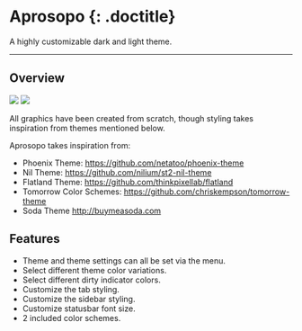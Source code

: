 # Aprosopo {: .doctitle}
A highly customizable dark and light theme.

---

## Overview
<img src="https://dl.dropboxusercontent.com/u/342698/UnnamedTheme2/Screenshot_Dark.png" border="0">

<img src="https://dl.dropboxusercontent.com/u/342698/UnnamedTheme2/Screenshot_Light.png" border="0">

All graphics have been created from scratch, though styling takes inspiration from themes mentioned below.

Aprosopo takes inspiration from:

- Phoenix Theme: https://github.com/netatoo/phoenix-theme
- Nil Theme: https://github.com/nilium/st2-nil-theme
- Flatland Theme: https://github.com/thinkpixellab/flatland
- Tomorrow Color Schemes: https://github.com/chriskempson/tomorrow-theme
- Soda Theme http://buymeasoda.com

## Features
- Theme and theme settings can all be set via the menu.
- Select different theme color variations.
- Select different dirty indicator colors.
- Customize the tab styling.
- Customize the sidebar styling.
- Customize statusbar font size.
- 2 included color schemes.
